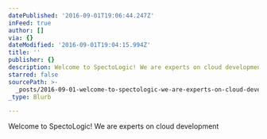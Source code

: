 ```yaml
---
datePublished: '2016-09-01T19:06:44.247Z'
inFeed: true
author: []
via: {}
dateModified: '2016-09-01T19:04:15.994Z'
title: ''
publisher: {}
description: Welcome to SpectoLogic! We are experts on cloud development
starred: false
sourcePath: >-
  _posts/2016-09-01-welcome-to-spectologic-we-are-experts-on-cloud-development.md
_type: Blurb

---
```

Welcome to SpectoLogic! We are experts on cloud development